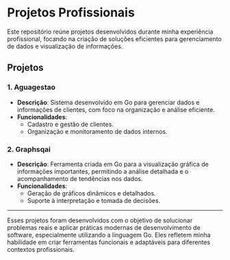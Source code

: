 # Projetos Profissionais  

Este repositório reúne projetos desenvolvidos durante minha experiência profissional, focando na criação de soluções eficientes para gerenciamento de dados e visualização de informações.  

## Projetos  

### 1. **Aguagestao**  
- **Descrição**: Sistema desenvolvido em Go para gerenciar dados e informações de clientes, com foco na organização e análise eficiente.  
- **Funcionalidades**:  
  - Cadastro e gestão de clientes.  
  - Organização e monitoramento de dados internos.  

### 2. **Graphsqai**  
- **Descrição**: Ferramenta criada em Go para a visualização gráfica de informações importantes, permitindo a análise detalhada e o acompanhamento de tendências nos dados.  
- **Funcionalidades**:  
  - Geração de gráficos dinâmicos e detalhados.  
  - Suporte à interpretação e tomada de decisões.  

---  

Esses projetos foram desenvolvidos com o objetivo de solucionar problemas reais e aplicar práticas modernas de desenvolvimento de software, especialmente utilizando a linguagem Go. Eles refletem minha habilidade em criar ferramentas funcionais e adaptáveis para diferentes contextos profissionais.  
